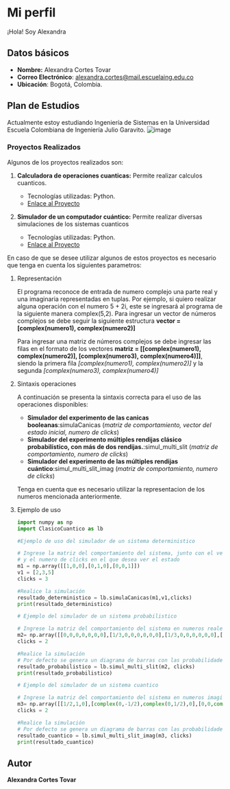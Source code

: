 # Mi perfil

¡Hola! Soy Alexandra 

## Datos básicos
- **Nombre:** Alexandra Cortes Tovar
- **Correo Electrónico**: alexandra.cortes@mail.escuelaing.edu.co
- **Ubicación**: Bogotá, Colombia.

## Plan de Estudios
Actualmente estoy estudiando Ingeniería de Sistemas en la Universidad Escuela Colombiana de Ingeniería Julio Garavito.
   ![image](https://www.gerenciadeedificios.com/images/stories/GDE/2022/Edificio_de_la_Escuela_Colombiana_de_Ingeniera_recibe_reconocimiento_por_su_construccin.jpg)


### Proyectos Realizados
Algunos de los proyectos realizados son:
1. **Calculadora de operaciones cuanticas:** Permite realizar calculos cuanticos.
   - Tecnologías utilizadas: Python.
   - [Enlace al Proyecto](https://github.com/alexandrac1420/Teoria_Cuantica_Basica)

2. **Simulador de un computador cuántico:** Permite realizar diversas simulaciones de los sistemas cuanticos
   - Tecnologías utilizadas: Python.
   - [Enlace al Proyecto](https://github.com/alexandrac1420/Simulacion_Clasico_Cuantico)

En caso de que se desee utilizar algunos de estos proyectos es necesario que tenga en cuenta los siguientes parametros:
1. Representación 
 
    El programa reconoce de entrada de numero complejo una parte real y una imaginaria representadas en tuplas. Por ejemplo, si quiero realizar alguna operación con el numero 5 + 2i, este se ingresará al programa de la siguiente manera complex(5,2).
    Para ingresar un vector de números complejos se debe seguir la siguiente estructura __vector = [complex(numero1), complex(numero2)]__

    Para ingresar una matriz de números complejos se debe ingresar las filas en el formato de los vectores __matriz = [[complex(numero1), complex(numero2)], [complex(numero3), complex(numero4)]]__, siendo la primera fila  _[complex(numero1), complex(numero2)]_ y la segunda  _[complex(numero3), complex(numero4)]_

2. Sintaxis operaciones 

    A continuación se presenta la sintaxis correcta para el uso de las operaciones disponibles:
    * __Simulador del experimento de las canicas booleanas__:simulaCanicas (_matriz de comportamiento, vector del estado inicial, numero de clicks_)
    * __Simulador del experimento múltiples rendijas clásico probabilístico, con más de dos rendijas.__:simul_multi_slit (_matriz de comportamiento, numero de clicks_)
    * __Simulador del experimento de las múltiples rendijas cuántico__:simul_multi_slit_imag (_matriz de comportamiento, numero de clicks_)

    Tenga en cuenta que es necesario utilizar la representacion de los numeros mencionada anteriormente.

3. Ejemplo de uso 
    ~~~python
    import numpy as np
    import ClasicoCuantico as lb

    #Ejemplo de uso del simulador de un sistema deterministico

    # Ingrese la matriz del comportamiento del sistema, junto con el vector de valores iniciales
    # y el numero de clicks en el que desea ver el estado
    m1 = np.array([[1,0,0],[0,1,0],[0,0,1]])
    v1 = [2,3,5]
    clicks = 3

    #Realice la simulación
    resultado_deterministico = lb.simulaCanicas(m1,v1,clicks)
    print(resultado_deterministico)

    # Ejemplo del simulador de un sistema probabilistico

    # Ingrese la matriz del comportamiento del sistema en numeros reales
    m2= np.array([[0,0,0,0,0,0,0],[1/3,0,0,0,0,0,0],[1/3,0,0,0,0,0,0],[1/3,0,0,0,0,0,0],[0,1/2,0,0,1,0,0],[0,1/2,1/2,0,0,1,0],[0,0,1/2,0,0,0,1]])
    clicks = 2

    #Realice la simulación
    # Por defecto se genera un diagrama de barras con las probabilidades del vector resultante
    resultado_probabilistico = lb.simul_multi_slit(m2, clicks)
    print(resultado_probabilistico)

    # Ejemplo del simulador de un sistema cuantico

    # Ingrese la matriz del comportamiento del sistema en numeros imaginarios
    m3= np.array([[1/2,1,0],[complex(0,-1/2),complex(0,1/2),0],[0,0,complex(0,1)]])
    clicks = 2

    #Realice la simulación
    # Por defecto se genera un diagrama de barras con las probabilidades del vector resultante
    resultado_cuantico = lb.simul_multi_slit_imag(m3, clicks)
    print(resultado_cuantico)

    ~~~


  
## Autor 
__Alexandra Cortes Tovar__ 